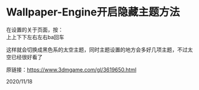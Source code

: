 # Wallpaper-Engine开启隐藏主题方法

在设置的关于页面，按：  
上上下下左右左右ba回车  

这样就会切换成黑色系的太空主题，同时主题设置的地方会多好几项主题，不过太空已经很好看了  

原链接：https://www.3dmgame.com/gl/3619650.html  


2020/11/18  
